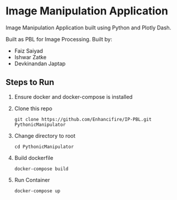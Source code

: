 # Image Manipulation Application

Image Manipulation Application built using Python and Plotly Dash.

Built as PBL for Image Processing. Built by:
- Faiz Saiyad
- Ishwar Zatke
- Devkinandan Japtap

## Steps to Run

1. Ensure docker and docker-compose is installed

2. Clone this repo
    ```
    git clone https://github.com/Enhancifire/IP-PBL.git PythonicManipulator
    ```

3. Change directory to root
    ```
    cd PythonicManipulator
    ```

3. Build dockerfile
    ```
    docker-compose build
    ```

4. Run Container
    ```
    docker-compose up
    ```